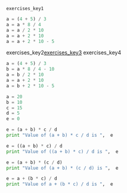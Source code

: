 ```ngMeta
exercises_key1
```

```python
a = (4 + 5) / 3
a = a * 8 / 4
a = a / 2 * 10
a = a + 2 * 10
a = a + 2 * 10 - 5
```
exercises_key2[exercises_key3](https://www.`youtube`.com/watch?v=qdhtGlLBj-Y)
exercises_key4


```python
a = (4 + 5) / 3
b = a * 8 / 4 - 10
a = b / 2 * 10
a = a + 2 * 10
a = b + 2 * 10 - 5
```
```python
a = 20
b = 10
c = 15
d = 5
e = 0

e = (a + b) * c / d
print "Value of (a + b) * c / d is ",  e

e = ((a + b) * c) / d
print "Value of ((a + b) * c) / d is ",  e

e = (a + b) * (c / d)
print "Value of (a + b) * (c / d) is ",  e

e = a + (b * c) / d
print "Value of a + (b * c) / d is ",  e
```
